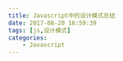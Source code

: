 ```yaml
---
title: Javascript中的设计模式总结
date: 2017-08-20 16:59:39
tags: [js,设计模式]
categories: 
	- Javascript
---
```

